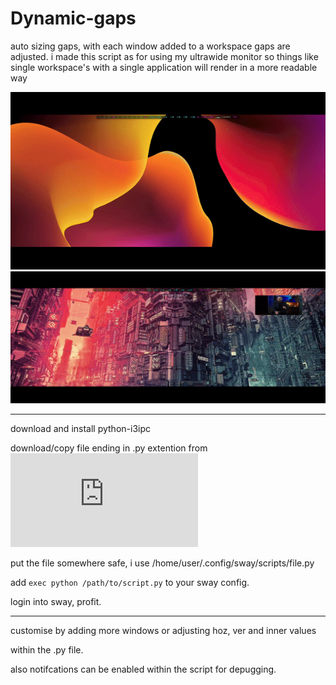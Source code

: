 # Dynamic-gaps
auto sizing gaps, with each window added to a workspace gaps are adjusted.
i made this script as for using my ultrawide monitor so things like single 
workspace's with a single application will render in a more readable way

![hippo](https://github.com/squid-slime/Dynamic-gaps/blob/main/ezgif-5-94de7735f5.gif)
![hippo](https://github.com/squid-slime/Dynamic-gaps/blob/main/2024-03-28%2018-08-46.gif)

--------------------------------------------------------------------------
download and install python-i3ipc

download/copy file ending in .py extention from ![here](https://github.com/squid-slime/Dynamic-gaps/blob/main/dynamic_gaps.py)

put the file somewhere safe, i use /home/user/.config/sway/scripts/file.py

add `exec python /path/to/script.py` to your sway config.

login into sway, profit.

--------------------------------------------------------------------------
customise by adding more windows or adjusting hoz, ver and inner values 

within the .py file.

also notifcations can be enabled within the script for depugging.

